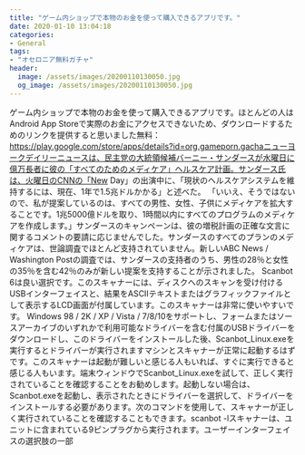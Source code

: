 ```yaml
---
title: "ゲーム内ショップで本物のお金を使って購入できるアプリです。"
date: 2020-01-10 13:04:18
categories:
- General
tags:
- "オセロニア無料ガチャ"
header:
  image: /assets/images/20200110130050.jpg
  og_image: /assets/images/20200110130050.jpg
---
```


ゲーム内ショップで本物のお金を使って購入できるアプリです。ほとんどの人はAndroid App Storeで実際のお金にアクセスできないため、ダウンロードするためのリンクを提供すると思いました無料：https://play.google.com/store/apps/details?id=org.gameporn.gachaニューヨークデイリーニュースは、民主党の大統領候補バーニー・サンダースが水曜日に億万長者に彼の「すべてのためのメディケア」ヘルスケア計画。サンダース氏は、火曜日のCNNの「New Day」の出演中に、「現状のヘルスケアシステムを維持するには、現在、1年で1.5兆ドルかかる」と述べた。 「いいえ、そうではないので、私が提案しているのは、すべての男性、女性、子供にメディケアを拡大することです。1兆5000億ドルを取り、1時間以内にすべてのプログラムのメディケアを作成します。」サンダースのキャンペーンは、彼の増税計画の正確な文言に関するコメントの要請に応じませんでした。サンダースのすべてのプランのメディケアは、世論調査でほとんど支持されていません。新しいABC News / Washington Postの調査では、サンダースの支持者のうち、男性の28％と女性の35％を含む42％のみが新しい提案を支持することが示されました。 Scanbot 6は良い選択です。このスキャナーには、ディスクへのスキャンを受け付けるUSBインターフェイスと、結果をASCIIテキストまたはグラフィックファイルとして表示するLCD画面が付属しています。このスキャナーは非常に使いやすいです。 Windows 98 / 2K / XP / Vista / 7/8/10をサポートし、フォームまたはソースアーカイブのいずれかで利用可能なドライバーを含む付属のUSBドライバーをダウンロードし、このドライバーをインストールした後、Scanbot_Linux.exeを実行するとドライバーが実行されますマシンとスキャナーが正常に起動するはずです。このスキャナーは起動が難しいと感じる人もいれば、すぐに実行できると感じる人もいます。端末ウィンドウでScanbot_Linux.exeを試して、正しく実行されていることを確認することをお勧めします。起動しない場合は、Scanbot.exeを起動し、表示されたときにドライバーを選択して、ドライバーをインストールする必要があります。次のコマンドを使用して、スキャナーが正しく実行されていることを確認することもできます。scanbot -lスキャナーは、ユニットに含まれている9ピンプラグから実行されます。ユーザーインターフェイスの選択肢の一部
